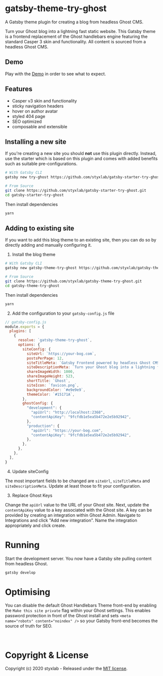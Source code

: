 # gatsby-theme-try-ghost 
A Gatsby theme plugin for creating a blog from headless Ghost CMS. 

Turn your Ghost blog into a lightning fast static website. This Gatsby theme is a frontend replacement of the Ghost handlebars engine featuring the standard Casper 3 skin and functionality. All content is sourced from a headless Ghost CMS.

## Demo

Play with the [Demo](https://styxlab.gihub.io) in order to see what to expect.

## Features
- Casper v3 skin and functionality
- sticky navigation headers
- hover on author avatar
- styled 404 page
- SEO optimized
- composable and extensible

## Installing a new site

If you're creating a new site you should **not** use this plugin directly. Instead, use the starter which is based on this plugin and comes with added benefits such as suitable pre-configurations.

```bash
# With Gatsby CLI
gatsby new try-ghost https://github.com/styxlab/gatsby-starter-try-ghost 
```

```bash
# From Source
git clone https://github.com/styxlab/gatsby-starter-try-ghost.git
cd gatsby-starter-try-ghost
```

Then install dependencies

```bash
yarn
```

## Adding to existing site

If you want to add this blog theme to an existing site, then you can do so by directly adding and manually configuring it. 

1. Install the blog theme

```bash
# With Gatsby CLI
gatsby new gatsby-theme-try-ghost https://github.com/styxlab/gatsby-theme-try-ghost.git
```

```bash
# From Source
git clone https://github.com/styxlab/gatsby-theme-try-ghost.git
cd gatsby-theme-try-ghost
```

Then install dependencies

```bash
yarn
```

2. Add the configuration to your `gatsby-config.js` file

```js
// gatsby-config.js
module.exports = {
  plugins: [
    {
      resolve: `gatsby-theme-try-ghost`,
      options: {
        siteConfig: {
          siteUrl: `https://your-bog.com`,
          postsPerPage: 12,
          siteTitleMeta: `Gatsby Frontend powered by headless Ghost CMS`,
          siteDescriptionMeta: `Turn your Ghost blog into a lightning fast static website with Gatsby`, 
          shareImageWidth: 1000,
          shareImageHeight: 523,
          shortTitle: `Ghost`,
          siteIcon: `favicon.png`,
          backgroundColor: `#e9e9e9`,
          themeColor: `#15171A`,
        },
        ghostConfig: {
          "development": {
            "apiUrl": "http://localhost:2368",
            "contentApiKey": "9fcfdb1e5ea5b472e2e5b92942",
          },
          "production": {
            "apiUrl": "https://your-bog.com",
            "contentApiKey": "9fcfdb1e5ea5b472e2e5b92942",
          },
        },
      },
    },
  ],
}
```

4. Update siteConfig

The most important fields to be changed are `siteUrl`, `siteTitleMeta` and `siteDescriptionMeta`. Update at least those to fit your configuration.

3. Replace Ghost Keys

Change the `apiUrl` value to the URL of your Ghost site. Next, update the `contentApiKey` value to a key associated with the Ghost site. A key can be provided by creating an integration within Ghost Admin. Navigate to Integrations and click "Add new integration". Name the integration appropriately and click create.

# Running

Start the development server. You now have a Gatsby site pulling content from headless Ghost.

```bash
gatsby develop
```

# Optimising

You can disable the default Ghost Handlebars Theme front-end by enabling the `Make this site private` flag within your Ghost settings. This enables password protection in front of the Ghost install and sets `<meta name="robots" content="noindex" />` so your Gatsby front-end becomes the source of truth for SEO.

&nbsp;


# Copyright & License

Copyright (c) 2020 styxlab - Released under the [MIT license](LICENSE).
